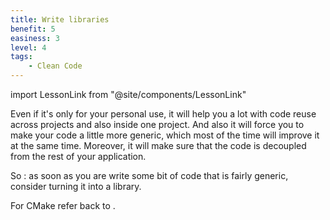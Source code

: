 ```yaml
---
title: Write libraries
benefit: 5
easiness: 3
level: 4
tags:
    - Clean Code
---
```

import LessonLink from "@site/components/LessonLink"

Even if it's only for your personal use, it will help you a lot with code reuse across projects and also inside one project. And also it will force you to make your code a little more generic, which most of the time will improve it at the same time. Moreover, it will make sure that the code is decoupled from the rest of your application.

So : as soon as you are write some bit of code that is fairly generic, consider turning it into a library.

For CMake refer back to <LessonLink text="here" slug="cmake" anchor="#cmake-for-library-authors"/>.